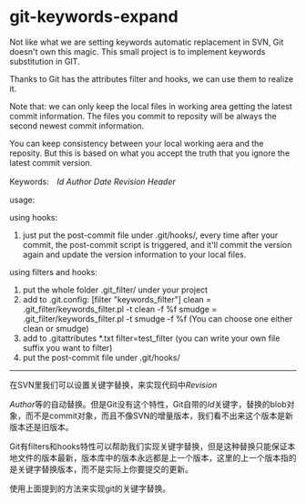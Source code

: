 # git-keywords-expand
Not like what we are setting keywords automatic replacement in SVN, Git doesn't own this magic. This small project is to implement  keywords substitution in GIT.

Thanks to Git has the attributes filter and hooks, we can use them to realize it. 

Note that: we can only keep the local files in working area getting the latest commit information. The files you commit to reposity will be always the second newest commit information. 

You can keep consistency between your local working aera and the reposity. But this is based on what you accept the truth that you ignore the latest commit version.

Keywords:　$Id$ $Author$ $Date$ $Revision$ $Header$

usage:

using hooks:

1) just put the post-commit file under .git/hooks/, every time after your commit, the post-commit script is triggered, and it'll commit the version again and update the version information to your local files.

using filters and hooks:

1) put the whole folder .git_filter/ under your project
2) add to .git.config:
[filter "keywords_filter"]
    clean = .git_filter/keywords_filter.pl -t clean -f %f
    smudge = .git_filter/keywords_filter.pl -t smudge -f %f
(You can choose one either clean or smudge)
3) add to .gitattributes
*.txt filter=test_filter
(you can write your own file suffix you want to filter)
4) put the post-commit file under .git/hooks/

------------------------------

在SVN里我们可以设置关键字替换，来实现代码中$Revision$ 

$Author$等的自动替换。但是Git没有这个特性，Git自带的$Id$关键字，替换的blob对象，而不是commit对象，而且不像SVN的增量版本，我们看不出来这个版本是新版本还是旧版本。

Git有filters和hooks特性可以帮助我们实现关键字替换，但是这种替换只能保证本地文件的版本最新，版本库中的版本永远都是上一个版本，这里的上一个版本指的是关键字替换版本，而不是实际上你要提交的更新。

使用上面提到的方法来实现git的关键字替换。
